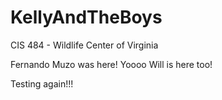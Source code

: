 # KellyAndTheBoys
CIS 484 - Wildlife Center of Virginia

Fernando Muzo was here!
Yoooo Will is here too!

Testing again!!!